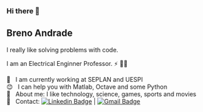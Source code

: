 ### Hi there 👋
## Breno Andrade

<!--
**brenoeng/brenoeng** is a ✨ _special_ ✨ repository because its `README.md` (this file) appears on your GitHub profile.

Here are some ideas to get you started:

- 🔭 I’m currently working on ...
- 🌱 I’m currently learning ...
- 👯 I’m looking to collaborate on ...
- 🤔 I’m looking for help with ...
- 💬 Ask me about ...
- 📫 How to reach me: ...
- 😄 Pronouns: ...
- ⚡ Fun fact: ...
-->

I really like solving problems with code.

I am an Electrical Enginner Professor. :zap: 👨‍🏫

 🏫  &nbsp; I am currently working at SEPLAN and UESPI
 <br/> :blush: &nbsp; I can help you with Matlab, Octave and some Python
 <br/> 💬  &nbsp; About me: I like technology, science, games, sports and movies
 <br/> :email: &nbsp; Contact: [![Linkedin Badge](https://img.shields.io/badge/-BrenoAndrade-blue?style=flat-square&logo=Linkedin&logoColor=white&link=https://www.linkedin.com/in/breno-andrade-72539283/)](https://www.linkedin.com/in/breno-andrade-72539283/) 
| 
[![Gmail Badge](https://img.shields.io/badge/-breno.ar.andrade@gmail.com-c14438?style=flat-square&logo=Gmail&logoColor=white&link=mailto:breno.ar.andrade@gmail.com)](mailto:breno.ar.andrade@gmail.com)
